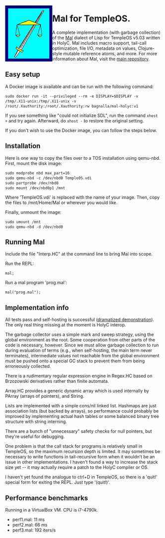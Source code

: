 <a href="TempleOS"><img src="TOS_logo.png" align="left" height="180" ></a>
# Mal for TempleOS.
A complete implementation (with garbage collection) of the [Mal](https://github.com/kanaka/mal)
dialect of Lisp for TempleOS v5.03 written in HolyC.
Mal includes macro support, tail-call optimization, file I/O, metadata on values,
Clojure-style mutable reference atoms, and more. For more information about Mal,
visit the [main repository](https://github.com/kanaka/mal).
<br>

## Easy setup

A Docker image is available and can be run with the following command:

```
sudo docker run -it --privileged --rm -e DISPLAY=$DISPLAY -v /tmp/.X11-unix:/tmp/.X11-unix -v /root/.Xauthority:/root/.Xauthority:rw bagnalla/mal-holyc:v1
```

If you see something like "could not initialize SDL", run the command `xhost +`
and try again. Afterward, do `xhost -` to restore the original setting.

If you don't wish to use the Docker image, you can follow the steps below.

## Installation

Here is one way to copy the files over to a TOS installation using qemu-nbd.
First, mount the disk image:
```
sudo modprobe nbd max_part=16
sudo qemu-nbd -c /dev/nbd0 TempleOS.vdi
sudo partprobe /dev/nbd0
sudo mount /dev/nbd0p1 /mnt
```

Where 'TempleOS.vdi' is replaced with the name of your image.
Then, copy the files to /mnt/Home/Mal or wherever you would like.

Finally, unmount the image:
```
sudo umount /mnt
sudo qemu-nbd -d /dev/nbd0
```

## Running Mal

Include the file "Interp.HC" at the command line to bring Mal into scope.

Run the REPL:
```
mal;
```

Run a mal program 'prog.mal':
```
mal("prog.mal");
```

## Implementation info

All tests pass and self-hosting is successful
([dramatized demonstration](https://www.youtube.com/watch?v=tbr-j2_zhgU)).
The only real thing missing at the moment is HolyC interop. 

The garbage collector uses a simple mark and sweep strategy, using the
global environment as the root. Some cooperation from other parts of the code
is necessary, however. Since we must allow garbage collection to run during
evaluation of terms (e.g., when self-hosting, the main term never terminates),
intermediate values not reachable from the global environment must be pushed
onto a special GC stack to prevent them from being erroneously collected.

There is a rudimentary regular expression engine in Regex.HC based on
Brzozowski derivatives rather than finite automata.

Array.HC provides a generic dynamic array which is used internally by PArray
(arrays of pointers), and String.

Lists are implemented with a simple cons/nil linked list. Hashmaps are
just association lists (but backed by arrays), so performance could probably be
improved by implementing actual hash tables or some balanced binary tree
structure with string interning.

There are a bunch of "unnecessary" safety checks for null pointers, but they're
useful for debugging.

One problem is that the call stack for programs is relatively small in
TempleOS, so the maximum recursion depth is limited. It may sometimes be
necessary to write functions in tail-recursive form when it wouldn't be an
issue in other implementations. I haven't found a way to increase the stack
size yet -- it may actually require a patch to the HolyC compiler or OS.

I haven't yet found the analogue to ctrl+D in TempleOS, so there is a 'quit!'
special form for exiting the REPL. Just type '(quit!)'.


## Performance benchmarks
Running in a VirtualBox VM. CPU is i7-4790k.
- perf1.mal: 11 ms
- perf2.mal: 66 ms
- perf3.mal: 192 iters/s
